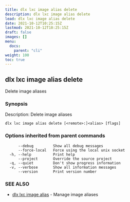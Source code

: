 ```yaml
---
title: dlx lxc image alias delete
description: dlx lxc image alias delete
lead: dlx lxc image alias delete
date: 2021-10-12T10:25:15Z
lastmod: 2021-10-12T10:25:15Z
draft: false
images: []
menu:
  docs:
    parent: "cli"
weight: 100
toc: true
---
```

## dlx lxc image alias delete

Delete image aliases

### Synopsis

Description:
  Delete image aliases



```
dlx lxc image alias delete [<remote>:]<alias> [flags]
```

### Options inherited from parent commands

```
      --debug         Show all debug messages
      --force-local   Force using the local unix socket
  -h, --help          Print help
      --project       Override the source project
  -q, --quiet         Don't show progress information
  -v, --verbose       Show all information messages
      --version       Print version number
```

### SEE ALSO

* [dlx lxc image alias](/docs/cmd/dlx_lxc_image_alias)	 - Manage image aliases

